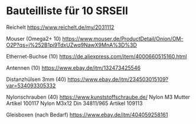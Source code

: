 Bauteilliste für 10 SRSEII
==========================

Reichelt
https://www.reichelt.de/my/2031112

Mouser (Omega2+ 10)
https://www.mouser.de/ProductDetail/Onion/OM-O2P?qs=j%252B1pi9TdxUZwq9NawX9MnA%3D%3D

Ethernet-Buchse (10)
https://de.aliexpress.com/item/4000660515160.html

Antennen (10)
https://www.ebay.de/itm/132473425546

Distanzhülsen 3mm (40)
https://www.ebay.de/itm/234503015109?var=534093305332

Nylonschrauben (40)
https://www.kunststoffschraube.de/
Nylon M3 Mutter           Artikel 100117
Nylon M3x12 Din 34811/965 Artikel 109113

Gleisboxen (nach Bedarf)
https://www.ebay.de/itm/404059258161




